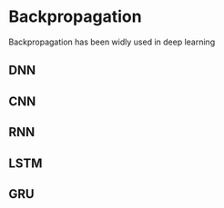 # Backpropagation
Backpropagation has been widly used in deep learning


## DNN


## CNN

## RNN

## LSTM

## GRU
